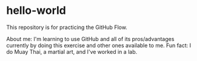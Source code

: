 # hello-world
This repository is for practicing the GitHub Flow.

About me: I'm learning to use GitHub and all of its pros/advantages currently by doing this exercise and other ones available to me. Fun fact: I do Muay Thai, a martial art, and I've worked in a lab.
